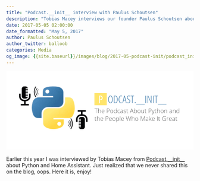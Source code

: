 ```yaml
---
title: "Podcast.__init__ interview with Paulus Schoutsen"
description: "Tobias Macey interviews our founder Paulus Schoutsen about Home Assistant."
date: 2017-05-05 02:00:00
date_formatted: "May 5, 2017"
author: Paulus Schoutsen
author_twitter: balloob
categories: Media
og_image: {{site.baseurl}}/images/blog/2017-05-podcast-init/podcast_init.png
---
```


<p class='img'>
<a href='https://www.podcastinit.com/'><img src='/images/blog/2017-05-podcast-init/podcast_init.png' /></a>
</p>

Earlier this year I was interviewed by Tobias Macey from [Podcast.\_\_init\_\_][pc-init] about Python and Home Assistant. Just realized that we never shared this on the blog, oops. Here it is, enjoy!

<script class="podigee-podcast-player" src="//cdn.podigee.com/podcast-player/javascripts/podigee-podcast-player.js" data-configuration="https://www.podcastinit.com?podigee_player=205" async></script>

[pc-init]: https://www.podcastinit.com/
